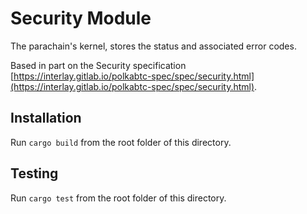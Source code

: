 # Security Module

The parachain's kernel, stores the status and associated error codes.

Based in part on the Security specification [https://interlay.gitlab.io/polkabtc-spec/spec/security.html](https://interlay.gitlab.io/polkabtc-spec/spec/security.html).

## Installation

Run `cargo build` from the root folder of this directory.

## Testing

Run `cargo test` from the root folder of this directory.
